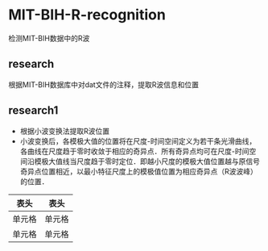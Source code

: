 # MIT-BIH-R-recognition
检测MIT-BIH数据中的R波
## research
根据MIT-BIH数据库中对dat文件的注释，提取R波信息和位置
## research1
* 根据小波变换法提取R波位置
* 小波变换后，各模极大值的位置将在尺度-时间空间定义为若干条光滑曲线，各曲线在尺度趋于零时收敛于相应的奇异点．所有奇异点均可在尺度-时间空间沿模极大值线当尺度趋于零时定位．即越小尺度的模极大值位置越与原信号奇异点位置相近，以最小特征尺度上的模极值位置为相应奇异点（R波波峰）的位置．


| 表头  | 表头  |  
|-----|-----|  
| 单元格 | 单元格 |  
| 单元格 | 单元格 |  
